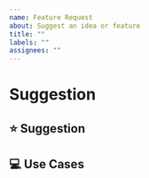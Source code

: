 ```yaml
---
name: Feature Request
about: Suggest an idea or feature
title: ""
labels: ""
assignees: ""
---
```


# Suggestion

<!--
  Please fill in each section completely. Thank you!
-->

## ⭐ Suggestion

<!-- What would you like to be added? -->

## 💻 Use Cases

<!-- What do you want to use this for? -->